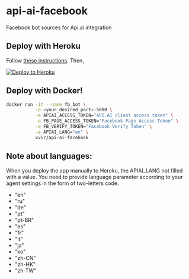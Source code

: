 # api-ai-facebook
Facebook bot sources for Api.ai integration

## Deploy with Heroku
Follow [these instructions](https://docs.api.ai/docs/facebook-integration#hosting-fb-messenger-bot-with-heroku).
Then,  

[![Deploy to Heroku](https://www.herokucdn.com/deploy/button.svg)](https://heroku.com/deploy)

## Deploy with Docker!

```bash
docker run -it --name fb_bot \
           -p <your_desired_port>:5000 \
           -e APIAI_ACCESS_TOKEN="API.AI client access token" \
           -e FB_PAGE_ACCESS_TOKEN="Facebook Page Access Token" \
           -e FB_VERIFY_TOKEN="Facebook Verify Token" \
           -e APIAI_LANG="en" \
           xvir/api-ai-facebook
```

## Note about languages:
When you deploy the app manually to Heroku, the APIAI_LANG not filled with a value.
You need to provide language parameter according to your agent settings in the form of two-letters code.
 
 * "en"
 * "ru"
 * "de"
 * "pt"
 * "pt-BR"
 * "es"
 * "fr"
 * "it"
 * "ja"
 * "ko"
 * "zh-CN"
 * "zh-HK"
 * "zh-TW"
